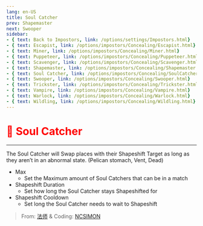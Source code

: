 ```yaml
---
lang: en-US
title: Soul Catcher
prev: Shapemaster
next: Swooper
sidebar:
- { text: Back to Impostors, link: /options/settings/Impostors.html}
- { text: Escapist, link: /options/impostors/Concealing/Escapist.html}
- { text: Miner, link: /options/impostors/Concealing/Miner.html}
- { text: Puppeteer, link: /options/impostors/Concealing/Puppeteer.html}
- { text: Scavenger, link: /options/impostors/Concealing/Scavenger.html}
- { text: Shapemaster, link: /options/impostors/Concealing/Shapemaster.html}
- { text: Soul Catcher, link: /options/impostors/Concealing/SoulCatcher.html}
- { text: Swooper, link: /options/impostors/Concealing/Swooper.html}
- { text: Trickster, link: /options/impostors/Concealing/Trickster.html}
- { text: Vampire, link: /options/impostors/Concealing/Vampire.html}
- { text: Warlock, link: /options/impostors/Concealing/Warlock.html}
- { text: Wildling, link: /options/impostors/Concealing/Wildling.html}
---
```


# <font color="red">👻 Soul Catcher</font> <Badge text="Concealing" type="tip" vertical="middle"/>
---

The Soul Catcher will Swap places with their Shapeshift Target as long as they aren’t in an abnormal state. (Pelican stomach, Vent, Dead)
* Max
  * Set the Maximum amount of Soul Catchers that can be in a match
* Shapeshift Duration
  * Set how long the Soul Catcher stays Shapeshifted for
* Shapeshift Cooldown
  * Set long the Soul Catcher needs to wait to Shapeshift

> From: [法师](https://space.bilibili.com/511107305) & Coding: [NCSIMON](https://github.com/NCSIMON)
